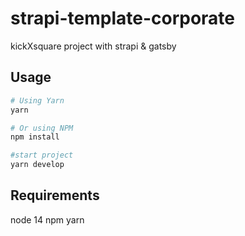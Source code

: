 # strapi-template-corporate

kickXsquare project with strapi & gatsby

## Usage

```bash
# Using Yarn
yarn

# Or using NPM
npm install

#start project
yarn develop
```

## Requirements
node 14 
npm 
yarn 
